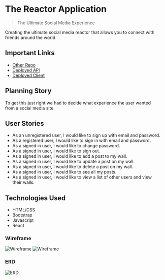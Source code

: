 # The Reactor Application
> The Ultimate Social Media Experience


Creating the ultimate social media reactor that allows you to connect with friends around the world.

## Important Links
* [Other Repo](https://github.com/Reactions1/Reactor)
* [Deployed API](https://vast-dawn-05766.herokuapp.com/)
* [Deployed Client](https://reactions1.github.io/Reactor/)

## Planning Story

To get this just right we had to decide what experience the user wanted from a social media site.

## User Stories

* As an unregistered user, I would like to sign up with email and password.
* As a registered user, I would like to sign in with email and password.
* As a signed in user, I would like to change password.
* As a signed in user, I would like to sign out.
* As a signed in user, I would like to add a post to my wall.
* As a signed in user, I would like to update a post on my wall.
* As a signed in user, I would like to delete a post on my wall.
* As a signed in user, I would like to see all my posts.
* As a signed in user, I would like to view a list of other users and view their walls.


## Technologies Used
* HTML/CSS
* Bootstrap
* Javascript
* React

### Wireframe

![Wireframe](https://user-images.githubusercontent.com/79342824/118276062-110de600-b47c-11eb-86cb-baa99f703e2b.jpg)
![Wireframe](https://user-images.githubusercontent.com/79342824/118276103-1d923e80-b47c-11eb-8f2b-bec60c23d09d.jpg)

### ERD

![ERD](https://user-images.githubusercontent.com/79342824/118276214-3f8bc100-b47c-11eb-89c5-6181adac5d76.jpg)
